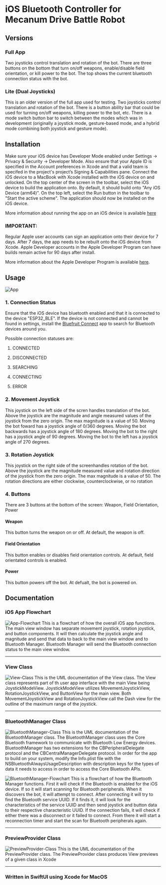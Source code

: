 # iOS Bluetooth Controller for Mecanum Drive Battle Robot
## Versions
### Full App
Two joysticks control translation and rotation of the bot.
There are three buttons on the bottom that turn on/off weapons, enable/disable field orientation, or kill power to the bot.
The top shows the current bluetooth connection status with the bot.

### Lite (Dual Joysticks)
This is an older version of the full app used for testing.
Two joysticks control translation and rotation of the bot.
There is a button ability bar that could be used for turning on/off weapons, killing power to the bot, etc.
There is a mode switch button bar to switch between the modes which was in development
(originally a joystick mode, gesture-based mode, and a hybrid mode combining both joystick and gesture mode).

## Installation
Make sure your iOS device has Developer Mode enabled under Settings -> Privacy & Security -> Developer Mode.
Also ensure that your Apple ID is specified in the Account preferences in Xcode and that a valid team is specifed in the project's project’s Signing & Capabilities pane.
Connect the iOS device to a MacBook with Xcode installed with the iOS device on and unlocked.
On the top center of the screen in the toolbar, select the iOS device to build the application onto. 
By default, it should build onto "Any iOS Device (arm64)".
On the top left, select the Run button in the toolbar to "Start the active scheme".
The application should now be installed on the iOS device.

More information about running the app on an iOS device is available [here](https://developer.apple.com/documentation/xcode/running-your-app-in-simulator-or-on-a-device)

### IMPORTANT:
Regular Apple user accounts can sign an application onto their device for 7 days. 
After 7 days, the app needs to be rebuilt onto the iOS device from Xcode.
Apple Developer accounts in the Apple Developer Program can have builds remain active for 90 days after install. 

More information about the Apple Developer Program is available [here](https://developer.apple.com/programs/).

## Usage
![App](/Documentation/CPBattleBots-App.png "App")
### 1. Connection Status
Ensure that the iOS device has bluetooth enabled and that it is connected to the device "ESP32_BLE".
If the device is not connected and cannot be found in settings, install the [Bluefruit Connect](https://apps.apple.com/us/app/bluefruit-connect/id830125974) app to search for Bluetooth devices around you.

Possible connection statuses are:

1. CONNECTED

2. DISCONNECTED

3. SEARCHING

4. CONNECTING

5. ERROR

### 2. Movement Joystick
This joystick on the left side of the scren handles translation of the bot. 
Above the joystick are the magnitude and angle measured values of the joystick from the zero origin.
The max magnitude is a value of 50.
Moving the bot foward has a joystick angle of 0/360 degrees.
Moving the bot backwards has a joystick angle of 180 degrees.
Moving the bot to the right has a joystick angle of 90 degrees.
Moving the bot to the left has a joystick angle of 270 degrees.

### 3. Rotation Joystick
This joystick on the right side of the screenhandles rotation of the bot. 
Above the joystick are the magnitude measured value and rotation direction of the joystick from the zero origin.
The max magnitude is a value of 50.
The rotation directions are either clockwise, counterclockwise, or no rotation

### 4. Buttons
There are 3 buttons at the bottom of the screen: Weapon, Field Orientation, Power

#### Weapon
This button turns the weapon on or off. At default, the weapon is off.

#### Field Orientation
This button enables or disables field orientation controls. At default, field orientated controls is enabled.

#### Power
This button powers off the bot. At defualt, the bot is powered on.

## Documentation
### iOS App Flowchart
![App-Flowchart](/Documentation/AppFlowchart.png "App Flowchart")
This is a flowchart of how the overall iOS app functions. 
The main view window has separate movement joystick, rotation joystick, and button components.
It will then calculate the joystick angle and magnitude and send that data to back to the main view window and to Bluetooth Manager.
Bluetooth Manager will send the Bluetooth connection status to the main view window.

---
### View Class
![View-Class](/Documentation/CPBattleBots-ViewClass.png "View Class")
This is the UML documentation of the View class. 
The View class represents part of th user app interface with the main View being JoystickModeView.
JoystickModeView utilizes MovementJoystickView, RotationJoystickView, and ButtonView for the main view.
Both MovementJoystickView and RotationJoystickView call the Dash view for the outline of the maximum range of the joystick.

---
### BluetoothManager Class
![BluetoothManager-Class](/Documentation/CPBattleBots-BluetoothManagerClass.png "BluetoothManager Class")
This is the UML documentation of the BluetoothManager class. 
The BluetoothManager class uses the Core Bluetooth framework to communicate with Bluetooth Low Energy devices.
BluetoothManager has two extensions for the CBPeripheralDelegate protocol and the CBCentralManagerDelegate protocol.
In order for the app to build on your system, modify the Info.plist file with the NSBluetoothAlwaysUsageDescription with description keys for the types of data it needs to access in order to access the Core Bluetooth APIs.


![BluetoothManager-Flowchart](/Documentation/BluetoothManagerFlowchart.png "BluetoothManager Flowchart")
This is a flowchart of how the Bluetooth Manager functions. 
First it will check if the Bluetooth is enabled for the iOS device.
If so it will start scanning for Bluetooth peripherals.
When it discovers the bot, it will attempt to connect.
After connecting it will try to find the Bluetooth service UUID.
If it finds it, it will look for the characteristics of the service UUID and then send joystick and button data to their respective characteristic UUID.
If the connection fails, it will check if either there was a disconnect or it failed to connect.
From there it will start a reconnection timer and start the scan for Bluetooth peripherals again.

---
### PreviewProvider Class
![PreviewProvider-Class](/Documentation/CPBattleBots-PreviewProviderClass.png "PreviewProvider Class")
This is the UML documentation of the PreviewProvider class.
The PreviewProvider class produces View previews of a given class in Xcode

---
### Written in SwiftUI using Xcode for MacOS
